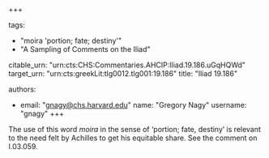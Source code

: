 +++

tags:
- "moira &#39;portion; fate; destiny&#39;"
- "A Sampling of Comments on the Iliad"

citable_urn: "urn:cts:CHS:Commentaries.AHCIP:Iliad.19.186.uGqHQWd"
target_urn: "urn:cts:greekLit:tlg0012.tlg001:19.186"
title: "Iliad 19.186"

authors:
- email: "gnagy@chs.harvard.edu"
  name: "Gregory Nagy"
  username: "gnagy"
+++

<p>The use of this word <em>moira</em> in the sense of ‘portion; fate, destiny’ is relevant to the need felt by Achilles to get his equitable share. See the comment on I.03.059.</p>